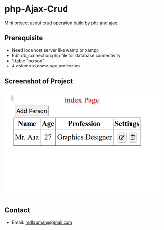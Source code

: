 # php-Ajax-Crud
Mini project about crud operation build by php and ajax.

## Prerequisite
* Need localhost server like wamp or xampp
* Edit db_connection.php file for database connectivity
* 1 table "person"
* 4 column id,name,age,profession

## Screenshot of Project
![alt text](img/phpajaxcrud.gif "php ajax crud")

## Contact
* Email: mdkruman@gmail.com
